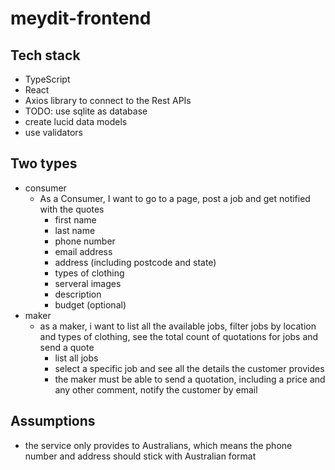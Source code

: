 # meydit-frontend

## Tech stack
- TypeScript
- React
- Axios library to connect to the Rest APIs
- TODO: use sqlite as database
- create lucid data models
- use validators

## Two types
- consumer
  - As a Consumer, I want to go to a page, post a job and get notified with the quotes
    - first name
    - last name
    - phone number
    - email address
    - address (including postcode and state)
    - types of clothing
    - serveral images
    - description
    - budget (optional)
- maker
  - as a maker, i want to list all the available jobs, filter jobs by location and types of clothing, see the total count of quotations for jobs and send a quote
    - list all jobs
    - select a specific job and see all the details the customer provides
    - the maker must be able to send a quotation, including a price and any other comment, notify the customer by email
    
## Assumptions
- the service only provides to Australians, which means the phone number and address should stick with Australian format
